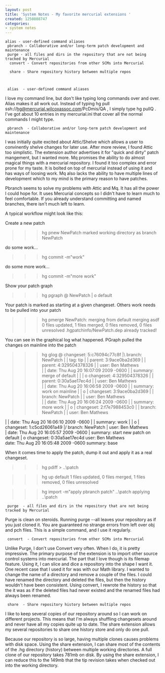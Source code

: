 ```yaml
---
layout: post
title: 'System Notes - My favorite mercurial extensions '
created: 1250808747
categories:
- system notes
---
```

 
    

    alias - user-defined command aliases 
     pbranch - Collaborative and/or long-term patch development and maintenance 
     purge - all files and dirs in the repository that are not being tracked by Mercurial 
      convert - Convert repositories from other SCMs into Mercurial 

      share - Share repository history between multiple repos 
 
 
 
     alias  - user-defined command aliases  
I love my command line, but don't like typing long commands over and over.  Alias makes it all work out.  Instead of typing  hg pull ssh://hg@mercurial.wilcoxassoc.com/PcDmis/QA , I simply type  hg pullQ .  I've got about 10 entries in my mercurial.ini that cover all the normal commands I might type.

 
     pbranch  - Collaborative and/or long-term patch development and maintenance  
I was initially quite excited about Attic/Shelve which allows a user to convinently shelve changes for later use.  After more review, I found Attic too simplistic.  The extension author advertises it for "quick and dirty" patch mangement, but I wanted more.  Mq promises the ability to do almost magical things with a mercurial repository.  I found it too complex and error prone for my taste.  It is bolted on top of mercurial instead of using it and has ways of loosing work.  Mq also lacks the ability to have multiple lines of development which to my mind is the primary reason to have patches.
 
Pbranch seems to solve my problems with Attic and Mq.  It has all the power I could hope for.  It uses Mercurial concepts so I didn't have to learn much to feel comfortable.  If you already understand committing and named branches, there isn't much left to learn.
 
A typical workflow might look like this:
 
Create a new patch
 >>>hg pnew NewPatch
marked working directory as branch NewPatch

do some work...

>>>hg commit -m"work"

do some more work...

>>>hg commit -m"more work" 
 
Show your patch graph

 >>>hg pgraph
@  NewPatch
|
o  default
 
 
Your patch is marked as starting at a given changeset.  Others work needs to be pulled into your patch
 >>>hg pmerge
NewPatch: merging from default
merging asdf
0 files updated, 1 files merged, 0 files removed, 0 files unresolved
.hgpatchinfo/NewPatch.dep already tracked! 
 
 
You can see in the graphical log what happened.  PGraph pulled the changes on mainline into the patch
 >>>hg glog
@    changeset:   5:c76094c77c8f
|\   branch:      NewPatch
| |  tag:         tip
| |  parent:      3:9ace0ba2d369
| |  parent:      4:329504378326
| |  user:        Ben Mathews  
| |  date:        Thu Aug 20 16:07:09 2009 -0600
| |  summary:     merge of default
| |
| o  changeset:   4:329504378326
| |  parent:      0:30a5ae17ec4d
| |  user:        Ben Mathews  
| |  date:        Thu Aug 20 16:06:58 2009 -0600
| |  summary:     work on mainline
| |
o |  changeset:   3:9ace0ba2d369
| |  branch:      NewPatch
| |  user:        Ben Mathews  
| |  date:        Thu Aug 20 16:06:24 2009 -0600
| |  summary:     more work
| |
o |  changeset:   2:f7e7988453c0
| |  branch:      NewPatch
| |  user:        Ben Mathews  

| |  date:        Thu Aug 20 16:06:10 2009 -0600
| |  summary:     work
| |
o |  changeset:   1:c5cd26061a49
|/   branch:      NewPatch
|    user:        Ben Mathews  
|    date:        Thu Aug 20 16:05:57 2009 -0600
|    summary:     start new patch on default
|
o  changeset:   0:30a5ae17ec4d
   user:        Ben Mathews  
   date:        Thu Aug 20 16:05:48 2009 -0600
   summary:     base 
 
When it comes time to apply the patch, dump it out and apply it as a  real  changeset.
 >>>hg pdiff > ..\patch

>>>hg up default
1 files updated, 0 files merged, 1 files removed, 0 files unresolved

>>>hg import -m"apply pbranch patch" ..\patch
applying ..\patch 
 
     purge  - all files and dirs in the repository that are not being tracked by Mercurial  

Purge is clean on steroids.  Running  purge --all  leaves your repository as if you just cloned it.  You are guaranteed no strange errors from left over obj and pch files.  This is a simple command, and I use it regularly.
 
     convert  - Convert repositories from other SCMs into Mercurial  
Unlike Purge, I don't use Convert very often.  When I do, it is pretty impressive.  The primary purpose of the extension is to import other source control systems into mercurial.  The part that I love though is its filemap feature.  Using it, I can slice and dice a repository into the shape I want it.  One recent case that I used it for was with our Math library.  I wanted to change the name of a directory and remove a couple of the files.  I could have renamed the directory and deleted the files, but then the history wouldn't have been consistent.  Using convert, I rewrote the history so that the it was as if the deleted files had never existed and the renamed files had always been renamed.
 
     share  - Share repository history between multiple repos  

I like to keep several copies of our repository around so I can work on different projects.  This means that I'm always shuffling changesets around and never have all my copies quite up to date.  The share extension allows my several repositories to share one history store and only do one pull.
 
Because our repository is so large, having multiple clones causes problems with disk space.  Using the share extension, I can share most of the contents of the .hg directory (history) between multiple working directories.  A full clone of our repository takes 781mb on disk.  By using the share extension, I can reduce this to the 149mb that the tip revision takes when checked out into the working directory.  
